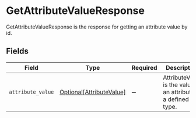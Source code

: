 # GetAttributeValueResponse

GetAttributeValueResponse is the response for getting an attribute value by id.


## Fields

| Field                                                             | Type                                                              | Required                                                          | Description                                                       |
| ----------------------------------------------------------------- | ----------------------------------------------------------------- | ----------------------------------------------------------------- | ----------------------------------------------------------------- |
| `attribute_value`                                                 | [Optional[AttributeValue]](../../models/shared/attributevalue.md) | :heavy_minus_sign:                                                | AttributeValue is the value of an attribute of a defined type.    |